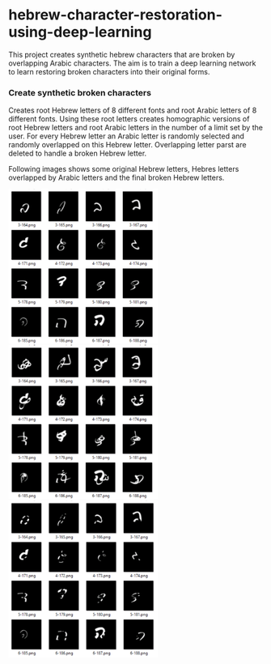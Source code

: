 # hebrew-character-restoration-using-deep-learning
This project creates synthetic hebrew characters that are broken by overlapping Arabic characters. The aim is to train a deep learning network to learn restoring broken characters into their original forms.
### Create synthetic broken characters
Creates root Hebrew letters of 8 different fonts and root Arabic letters of 8 different fonts. Using these root letters creates homographic versions of root Hebrew letters and root Arabic letters in the number of a limit set by the user.
For every Hebrew letter an Arabic letter is randomly selected and randomly overlapped on this Hebrew letter. Overlapping letter parst are deleted to handle a broken Hebrew letter.

Following images shows some original Hebrew letters, Hebres letters overlapped by Arabic letters and the final broken Hebrew letters.

<img src="/images/original-hebrew-letters.png" alt="drawing" width="295"/> <img src="/images/arabic-overlap-hebrew.png" alt="drawing" width="295"/> <img src="/images/broken-hebrew-letters.png" alt="drawing" width="295"/>


